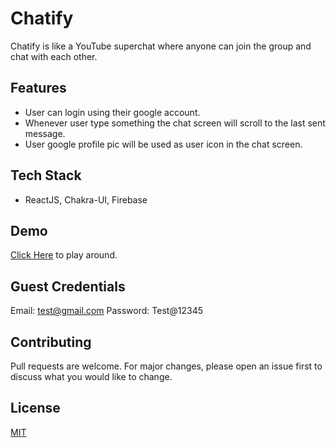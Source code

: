 # Chatify

Chatify is like a YouTube superchat where anyone can join the group and chat with each other.

## Features

- User can login using their google account.
- Whenever user type something the chat screen will scroll to the last sent message.
- User google profile pic will be used as user icon in the chat screen.

## Tech Stack

- ReactJS, Chakra-UI, Firebase

## Demo

[Click Here](https://chatify-v1.netlify.app/) to play around.

## Guest Credentials

Email: test@gmail.com
Password: Test@12345

## Contributing

Pull requests are welcome. For major changes, please open an issue first to discuss what you would like to change.

## License

[MIT](https://choosealicense.com/licenses/mit/)

